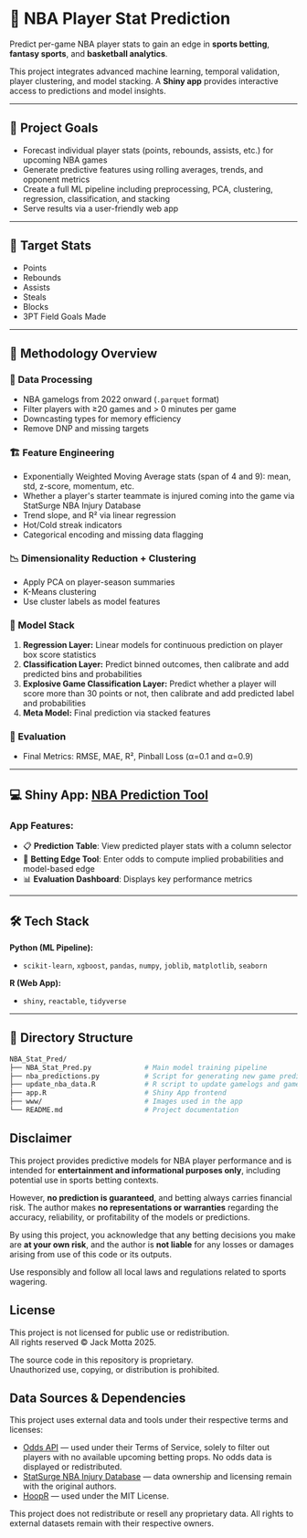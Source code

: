 # 🏀 NBA Player Stat Prediction

Predict per-game NBA player stats to gain an edge in **sports betting**, **fantasy sports**, and **basketball analytics**.

This project integrates advanced machine learning, temporal validation, player clustering, and model stacking. A **Shiny app** provides interactive access to predictions and model insights.

---

## 📌 Project Goals

- Forecast individual player stats (points, rebounds, assists, etc.) for upcoming NBA games
- Generate predictive features using rolling averages, trends, and opponent metrics
- Create a full ML pipeline including preprocessing, PCA, clustering, regression, classification, and stacking
- Serve results via a user-friendly web app

---

## 🎯 Target Stats

- Points  
- Rebounds  
- Assists  
- Steals  
- Blocks  
- 3PT Field Goals Made

---

## 🧠 Methodology Overview

### 🔧 Data Processing
- NBA gamelogs from 2022 onward (`.parquet` format)
- Filter players with ≥20 games and > 0 minutes per game
- Downcasting types for memory efficiency
- Remove DNP and missing targets

### 🏗️ Feature Engineering
- Exponentially Weighted Moving Average stats (span of 4 and 9): mean, std, z-score, momentum, etc.
- Whether a player's starter teammate is injured coming into the game via StatSurge NBA Injury Database
- Trend slope, and R² via linear regression
- Hot/Cold streak indicators
- Categorical encoding and missing data flagging

### 📉 Dimensionality Reduction + Clustering
- Apply PCA on player-season summaries
- K-Means clustering
- Use cluster labels as model features

### 🔁 Model Stack
1. **Regression Layer:** Linear models for continuous prediction on player box score statistics
2. **Classification Layer:** Predict binned outcomes, then calibrate and add predicted bins and probabilities
3. **Explosive Game Classification Layer:** Predict whether a player will score more than 30 points or not, then calibrate and add predicted label and probabilities
4. **Meta Model:** Final prediction via stacked features

### 🧪 Evaluation
- Final Metrics: RMSE, MAE, R², Pinball Loss (α=0.1 and α=0.9)

---

## 💻 Shiny App: [NBA Prediction Tool](https://jmotta31.shinyapps.io/NBA_Prediction_Tool/)

### App Features:
- 📋 **Prediction Table**: View predicted player stats with a column selector
- 🎯 **Betting Edge Tool**: Enter odds to compute implied probabilities and model-based edge
- 📊 **Evaluation Dashboard**: Displays key performance metrics

---

## 🛠 Tech Stack

**Python (ML Pipeline):**  
- `scikit-learn`, `xgboost`, `pandas`, `numpy`, `joblib`, `matplotlib`, `seaborn`

**R (Web App):**  
- `shiny`, `reactable`, `tidyverse`

---

## 📁 Directory Structure

```bash
NBA_Stat_Pred/
├── NBA_Stat_Pred.py             # Main model training pipeline
├── nba_predictions.py           # Script for generating new game predictions
├── update_nba_data.R            # R script to update gamelogs and game schedule
├── app.R                        # Shiny App frontend
├── www/                         # Images used in the app
└── README.md                    # Project documentation
```

## Disclaimer

This project provides predictive models for NBA player performance and is intended for **entertainment and informational purposes only**, including potential use in sports betting contexts.

However, **no prediction is guaranteed**, and betting always carries financial risk. The author makes **no representations or warranties** regarding the accuracy, reliability, or profitability of the models or predictions.

By using this project, you acknowledge that any betting decisions you make are **at your own risk**, and the author is **not liable** for any losses or damages arising from use of this code or its outputs.

Use responsibly and follow all local laws and regulations related to sports wagering.

## License

This project is not licensed for public use or redistribution.  
All rights reserved © Jack Motta 2025.

The source code in this repository is proprietary.  
Unauthorized use, copying, or distribution is prohibited.

## Data Sources & Dependencies

This project uses external data and tools under their respective terms and licenses:

- [Odds API](https://the-odds-api.com/) — used under their Terms of Service, solely to filter out players with no available upcoming betting props. No odds data is displayed or redistributed.
- [StatSurge NBA Injury Database](https://statsurge.substack.com/) — data ownership and licensing remain with the original authors.
- [HoopR](https://github.com/rtelmore/hoopR) — used under the MIT License.

This project does not redistribute or resell any proprietary data. All rights to external datasets remain with their respective owners.
